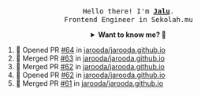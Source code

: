 <p align="center">
  <br />
  <samp>
    Hello there! I'm
    <b
      ><a
        rel="nofollow noopener noreferrer"
        target="_blank"
        href="https://jaluwibowo.id"
        >Jalu</a
      ></b
    >. <br />Frontend Engineer in Sekolah.mu<br />
  </samp>
</p>

<details align="center">
  <summary>
    <b>Want to know me? 🤔</b>
  </summary>
  <samp>
  <b><h2 style="color:#228B22"> 👇 L E T ' S &nbsp; G O 👇 </h2></b>

  <div style="display: flex; align-items: center;">
    <img src="https://raw.githubusercontent.com/jarooda/jarooda/main/assets/line-md--linkedin.svg" alt="linkedin logo">
    <a
      rel="nofollow noopener noreferrer"
      target="_blank"
      href="https://www.linkedin.com/in/jaluwibowoaji/">
      Jalu Wibowo Aji
    </a>
  </div>

  <div style="display: flex; align-items: center;">
    <img src="https://raw.githubusercontent.com/jarooda/jarooda/main/assets/line-md--twitter-x-alt.svg" alt="x logo">
    <a
      rel="nofollow noopener noreferrer"
      target="_blank"
      href="https://x.com/jaluwibowoaji">
      @jaluwibowo
    </a>
  </div>

  <div style="display: flex; align-items: center;">
    <img src="https://raw.githubusercontent.com/jarooda/jarooda/main/assets/line-md--email.svg" alt="email logo">
    <a
      rel="nofollow noopener noreferrer"
      target="_blank"
      href="https://www.jaluwibowo.id/#contactme">
      me@jaluwibowo.id
    </a>
  </div>
  </samp>
</details>

<!--START_SECTION:activity-->
1. 💪 Opened PR [#64](https://github.com/jarooda/jarooda.github.io/pull/64) in [jarooda/jarooda.github.io](https://github.com/jarooda/jarooda.github.io)
2. 🎉 Merged PR [#63](https://github.com/jarooda/jarooda.github.io/pull/63) in [jarooda/jarooda.github.io](https://github.com/jarooda/jarooda.github.io)
3. 🎉 Merged PR [#62](https://github.com/jarooda/jarooda.github.io/pull/62) in [jarooda/jarooda.github.io](https://github.com/jarooda/jarooda.github.io)
4. 💪 Opened PR [#62](https://github.com/jarooda/jarooda.github.io/pull/62) in [jarooda/jarooda.github.io](https://github.com/jarooda/jarooda.github.io)
5. 🎉 Merged PR [#61](https://github.com/jarooda/jarooda.github.io/pull/61) in [jarooda/jarooda.github.io](https://github.com/jarooda/jarooda.github.io)
<!--END_SECTION:activity-->
